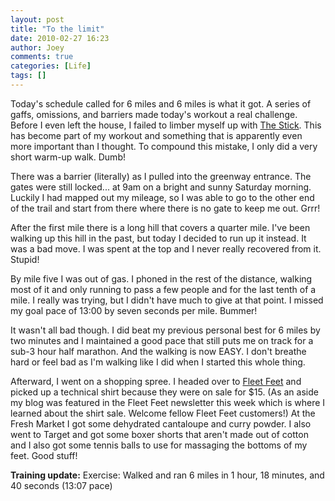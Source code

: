 ```yaml
---
layout: post
title: "To the limit"
date: 2010-02-27 16:23
author: Joey
comments: true
categories: [Life]
tags: []
---
```

Today's schedule called for 6 miles and 6 miles is what it got.  A series of gaffs, omissions, and barriers made today's workout a real challenge. Before I even left the house, I failed to limber myself up with [The Stick](http://www.thestick.com/).  This has become part of my workout and something that is apparently even more important than I thought. To compound this mistake, I only did a very short warm-up walk. Dumb!

There was a barrier (literally) as I pulled into the greenway entrance. The gates were still locked... at 9am on a bright and sunny Saturday morning.  Luckily I had mapped out my mileage, so I was able to go to the other end of the trail and start from there where there is no gate to keep me out. Grrr!

After the first mile there is a long hill that covers a quarter mile.  I've been walking up this hill in the past, but today I decided to run up it instead. It was a bad move.  I was spent at the top and I never really recovered from it. Stupid!

By mile five I was out of gas.  I phoned in the rest of the distance, walking most of it and only running to pass a few people and for the last tenth of a mile. I really was trying, but I didn't have much to give at that point.  I missed my goal pace of 13:00 by seven seconds per mile. Bummer!

It wasn't all bad though.  I did beat my previous personal best for 6 miles by two minutes and I maintained a good pace that still puts me on track for a sub-3 hour half marathon.  And the walking is now EASY.  I don't breathe hard or feel bad as I'm walking like I did when I started this whole thing.

Afterward, I went on a shopping spree.  I headed over to [Fleet Feet](http://www.fleetfeetnashville.com) and picked up a technical shirt because they were on sale for $15.  (As an aside my blog was featured in the Fleet Feet newsletter this week which is where I learned about the shirt sale. Welcome fellow Fleet Feet customers!)  At the Fresh Market I got some dehydrated cantaloupe and curry powder.  I also went to Target and got some boxer shorts that aren't made out of cotton and I also got some tennis balls to use for massaging the bottoms of my feet.  Good stuff!

**Training update:**
Exercise: Walked and ran 6 miles in 1 hour, 18 minutes, and 40 seconds (13:07 pace)
